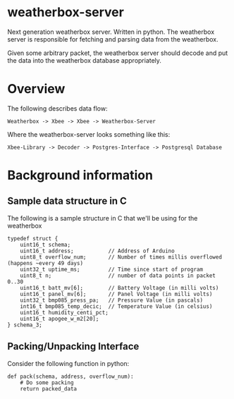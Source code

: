 # weatherbox-server
Next generation weatherbox server. Written in python. The weatherbox server is responsible
for fetching and parsing data from the weatherbox.

Given some arbitrary packet, the weatherbox server should decode and put the
data into the weatherbox database appropriately.   

# Overview

The following describes data flow:

    Weatherbox -> Xbee -> Xbee -> Weatherbox-Server

Where the weatherbox-server looks something like this:

    Xbee-Library -> Decoder -> Postgres-Interface -> Postgresql Database


# Background information
## Sample data structure in C

The following is a sample structure in C that we'll be using for the weatherbox

    typedef struct {
        uint16_t schema;
        uint16_t address;           // Address of Arduino
        uint8_t overflow_num;       // Number of times millis overflowed (happens ~every 49 days)
        uint32_t uptime_ms;         // Time since start of program
        uint8_t n;                  // number of data points in packet 0..30
        uint16_t batt_mv[6];        // Battery Voltage (in milli volts)
        uint16_t panel_mv[6];       // Panel Voltage (in milli volts)
        uint32_t bmp085_press_pa;   // Pressure Value (in pascals)
        int16_t bmp085_temp_decic;  // Temperature Value (in celsius)
        uint16_t humidity_centi_pct;
        uint16_t apogee_w_m2[20];
    } schema_3;

## Packing/Unpacking Interface

Consider the following function in python:

    def pack(schema, address, overflow_num):
        # Do some packing
        return packed_data

